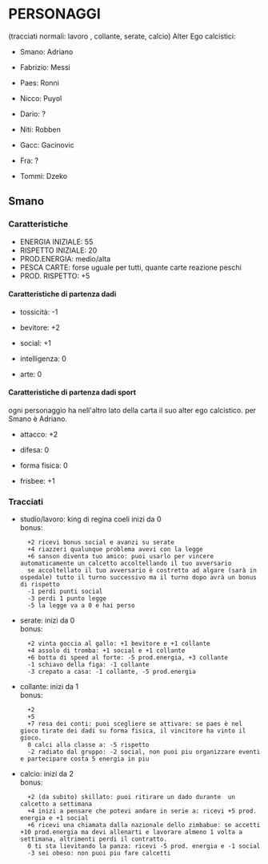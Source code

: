 # PERSONAGGI

(tracciati normali: lavoro , collante, serate, calcio)
Alter Ego calcistici:

- Smano: Adriano

- Fabrizio: Messi

- Paes: Ronni

- Nicco: Puyol

- Dario: ?

- Niti: Robben

- Gacc: Gacinovic

- Fra: ?

- Tommi: Dzeko

## Smano

### Caratteristiche

- ENERGIA INIZIALE: 55
- RISPETTO INIZIALE: 20
- PROD.ENERGIA: medio/alta
- PESCA CARTE: forse uguale per tutti, quante carte reazione peschi
- PROD. RISPETTO: +5

#### Caratteristiche di partenza dadi

- tossicità: -1

- bevitore: +2

- social: +1

- intelligenza: 0

- arte: 0

#### Caratteristiche di partenza dadi sport

ogni personaggio ha nell'altro lato della carta il suo alter ego calcistico. per Smano è Adriano.

- attacco: +2

- difesa: 0

- forma fisica: 0

- frisbee: +1

### Tracciati

- studio/lavoro: king di regina coeli inizi da 0  
 bonus:

        +2 ricevi bonus social e avanzi su serate 
        +4 riazzeri qualunque problema avevi con la legge  
        +6 sanson diventa tuo amico: puoi usarlo per vincere automaticamente un calcetto accoltellando il tuo avversario
        se accoltellato il tuo avversario è costretto ad algare (sarà in ospedale) tutto il turno successivo ma il turno dopo avrà un bonus di rispetto
        -1 perdi punti social
        -3 perdi 1 punto legge
        -5 la legge va a 0 e hai perso

- serate: inizi da 0  
 bonus:

        +2 vinta goccia al gallo: +1 bevitore e +1 collante
        +4 assolo di tromba: +1 social e +1 collante
        +6 botta di speed al forte: -5 prod.energia, +3 collante
        -1 schiavo della figa: -1 collante
        -3 crepato a casa: -1 collante, -5 prod.energia

- collante: inizi da 1  
 bonus:

        +2 
        +5 
        +7 resa dei conti: puoi scegliere se attivare: se paes è nel gioco tirate dei dadi su forma fisica, il vincitore ha vinto il gioco. 
        0 calci alla classe a: -5 rispetto
        -2 radiato dal gruppo: -2 social, non puoi piu organizzare eventi e partecipare costa 5 energia in piu

- calcio: inizi da 2  
bonus:  

        +2 (da subito) skillato: puoi ritirare un dado durante  un calcetto a settimana
        +4 inizi a pensare che potevi andare in serie a: ricevi +5 prod. energia e +1 social
        +6 ricevi una chiamata dalla nazionale dello zimbabue: se accetti +10 prod.energia ma devi allenarti e lavorare almeno 1 volta a settimana, altrimenti perdi il contratto.
        0 ti sta lievitando la panza: ricevi -5 prod. energia e -1 social
        -3 sei obeso: non puoi piu fare calcetti

